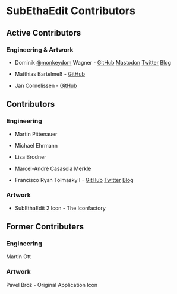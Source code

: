 # SubEthaEdit Contributors

## Active Contributors

### Engineering & Artwork

* Dominik [@monkeydom](https://mastodon.technology/@monkeydom) Wagner - [GitHub](https://github.com/monkeydom) [Mastodon](https://mastodon.technology/@monkeydom) [Twitter](https://twitter.com/monkeydom) [Blog](https://coding.monkeydom.de/)

* Matthias Bartelmeß - [GitHub](https://github.com/fourplusone)
* Jan Cornelissen - [GitHub](https://github.com/jncn)

## Contributors

### Engineering
* Martin Pittenauer
* Michael Ehrmann
* Lisa Brodner
* Marcel-André Casasola Merkle

* Francisco Ryan Tolmasky I - [GitHub](https://github.com/tolmasky) [Twitter](https://twitter.com/tolmasky) [Blog](https://tolmasky.com/)

### Artwork
* SubEthaEdit 2 Icon - The Iconfactory

## Former Contributers

### Engineering

Martin Ott

### Artwork

Pavel Brož - Original Application Icon



